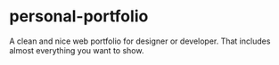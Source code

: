 # personal-portfolio

A clean and nice web portfolio for designer or developer. That includes almost everything you want to show.
